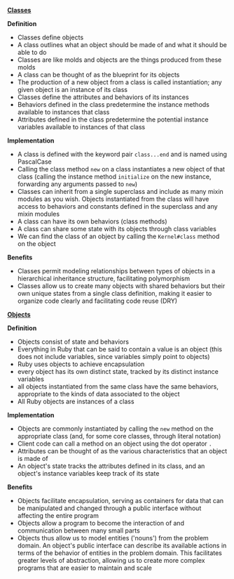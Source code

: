 **<u>Classes</u>**

**Definition**

* Classes define objects
*  A class outlines what an object should be made of and what it should be able to do
* Classes are like molds and objects are the things produced from these molds
* A class can be thought of as the blueprint for its objects
* The production of a new object from a class is called instantiation; any given object is an instance of its class
* Classes define the attributes and behaviors of its instances
* Behaviors defined in the class predetermine the instance methods available to instances that class
* Attributes defined in the class predetermine the potential instance variables available to instances of that class

**Implementation**

* A class is defined with the keyword pair `class...end` and is named using PascalCase
* Calling the class method `new` on a class instantiates a new object of that class (calling the instance method `initialize` on the new instance, forwarding any arguments passed to `new`)
* Classes can inherit from a single superclass and include as many mixin modules as you wish. Objects instantiated from the class will have access to behaviors and constants defined in the superclass and any mixin modules
* A class can have its own behaviors (class methods)
* A class can share some state with its objects through class variables
* We can find the class of an object by calling the `Kernel#class` method on the object

**Benefits**

* Classes permit modeling relationships between types of objects in a hierarchical inheritance structure, facilitating polymorphism
* Classes allow us to create many objects with shared behaviors but their own unique states from a single class definition, making it easier to organize code clearly and facilitating code reuse (DRY)



**<u>Objects</u>**

**Definition**

* Objects consist of state and behaviors
* Everything in Ruby that can be said to contain a value is an object (this does not include variables, since variables simply point to objects)
* Ruby uses objects to achieve encapsulation
* every object has its own distinct state, tracked by its distinct instance variables
* all objects instantiated from the same class have the same behaviors, appropriate to the kinds of data associated to the object
* All Ruby objects are instances of a class

**Implementation**

* Objects are commonly instantiated by calling the `new` method on the appropriate class (and, for some core classes, through literal notation)
* Client code can call a method on an object using the dot operator `.`
* Attributes can be thought of as the various characteristics that an object is made of
* An object's state tracks the attributes defined in its class, and an object's instance variables keep track of its state

**Benefits**

* Objects facilitate  encapsulation, serving as containers for data that can be manipulated and changed through a public interface without affecting the entire program
* Objects allow a program to become the interaction of and communication between many small parts
* Objects thus allow us to model entities ('nouns') from the problem domain. An object's public interface can describe its available actions in terms of the behavior of entities in the problem domain. This facilitates greater levels of abstraction, allowing us to create more complex programs that are easier to maintain and scale
